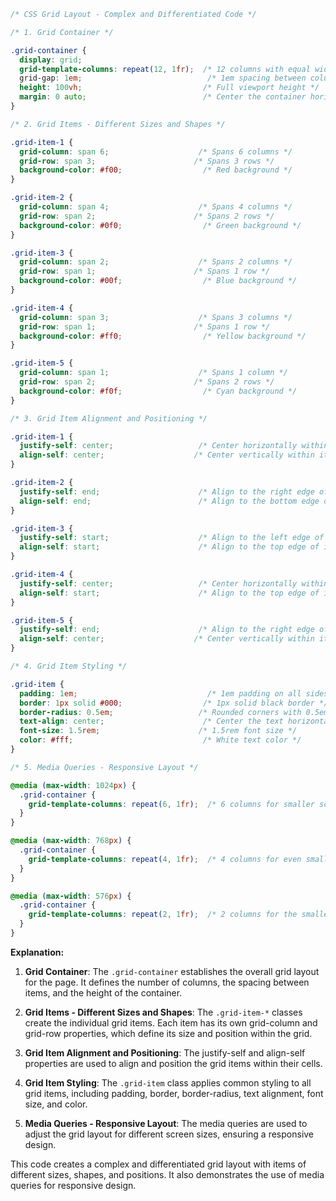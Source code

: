 ```css
/* CSS Grid Layout - Complex and Differentiated Code */

/* 1. Grid Container */

.grid-container {
  display: grid;
  grid-template-columns: repeat(12, 1fr);  /* 12 columns with equal width */
  grid-gap: 1em;                            /* 1em spacing between columns and rows */
  height: 100vh;                           /* Full viewport height */
  margin: 0 auto;                          /* Center the container horizontally */
}

/* 2. Grid Items - Different Sizes and Shapes */

.grid-item-1 {
  grid-column: span 6;                    /* Spans 6 columns */
  grid-row: span 3;                      /* Spans 3 rows */
  background-color: #f00;                  /* Red background */
}

.grid-item-2 {
  grid-column: span 4;                    /* Spans 4 columns */
  grid-row: span 2;                      /* Spans 2 rows */
  background-color: #0f0;                  /* Green background */
}

.grid-item-3 {
  grid-column: span 2;                    /* Spans 2 columns */
  grid-row: span 1;                      /* Spans 1 row */
  background-color: #00f;                  /* Blue background */
}

.grid-item-4 {
  grid-column: span 3;                    /* Spans 3 columns */
  grid-row: span 1;                      /* Spans 1 row */
  background-color: #ff0;                  /* Yellow background */
}

.grid-item-5 {
  grid-column: span 1;                    /* Spans 1 column */
  grid-row: span 2;                      /* Spans 2 rows */
  background-color: #f0f;                  /* Cyan background */
}

/* 3. Grid Item Alignment and Positioning */

.grid-item-1 {
  justify-self: center;                   /* Center horizontally within its column */
  align-self: center;                    /* Center vertically within its row */
}

.grid-item-2 {
  justify-self: end;                      /* Align to the right edge of its column */
  align-self: end;                        /* Align to the bottom edge of its row */
}

.grid-item-3 {
  justify-self: start;                    /* Align to the left edge of its column */
  align-self: start;                      /* Align to the top edge of its row */
}

.grid-item-4 {
  justify-self: center;                   /* Center horizontally within its column */
  align-self: start;                      /* Align to the top edge of its row */
}

.grid-item-5 {
  justify-self: end;                      /* Align to the right edge of its column */
  align-self: center;                    /* Center vertically within its row */
}

/* 4. Grid Item Styling */

.grid-item {
  padding: 1em;                             /* 1em padding on all sides */
  border: 1px solid #000;                  /* 1px solid black border */
  border-radius: 0.5em;                   /* Rounded corners with 0.5em radius */
  text-align: center;                      /* Center the text horizontally */
  font-size: 1.5rem;                      /* 1.5rem font size */
  color: #fff;                             /* White text color */
}

/* 5. Media Queries - Responsive Layout */

@media (max-width: 1024px) {
  .grid-container {
    grid-template-columns: repeat(6, 1fr);  /* 6 columns for smaller screens */
  }
}

@media (max-width: 768px) {
  .grid-container {
    grid-template-columns: repeat(4, 1fr);  /* 4 columns for even smaller screens */
  }
}

@media (max-width: 576px) {
  .grid-container {
    grid-template-columns: repeat(2, 1fr);  /* 2 columns for the smallest screens */
  }
}
```

**Explanation:**

1. **Grid Container**: The `.grid-container` establishes the overall grid layout for the page. It defines the number of columns, the spacing between items, and the height of the container.

2. **Grid Items - Different Sizes and Shapes**: The `.grid-item-*` classes create the individual grid items. Each item has its own grid-column and grid-row properties, which define its size and position within the grid.

3. **Grid Item Alignment and Positioning**: The justify-self and align-self properties are used to align and position the grid items within their cells.

4. **Grid Item Styling**: The `.grid-item` class applies common styling to all grid items, including padding, border, border-radius, text alignment, font size, and color.

5. **Media Queries - Responsive Layout**: The media queries are used to adjust the grid layout for different screen sizes, ensuring a responsive design.

This code creates a complex and differentiated grid layout with items of different sizes, shapes, and positions. It also demonstrates the use of media queries for responsive design.